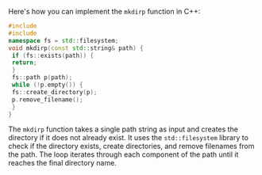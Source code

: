 Here's how you can implement the `mkdirp` function in C++:
```c++
#include 
#include 
namespace fs = std::filesystem;
void mkdirp(const std::string& path) {
 if (fs::exists(path)) {
 return;
 }
 fs::path p(path);
 while (!p.empty()) {
 fs::create_directory(p);
 p.remove_filename();
 }
}
```
The `mkdirp` function takes a single path string as input and creates the directory if it does not already exist. It uses the `std::filesystem` library to check if the directory exists, create directories, and remove filenames from the path. The loop iterates through each component of the path until it reaches the final directory name.

